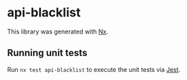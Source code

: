 # api-blacklist

This library was generated with [Nx](https://nx.dev).

## Running unit tests

Run `nx test api-blacklist` to execute the unit tests via [Jest](https://jestjs.io).
